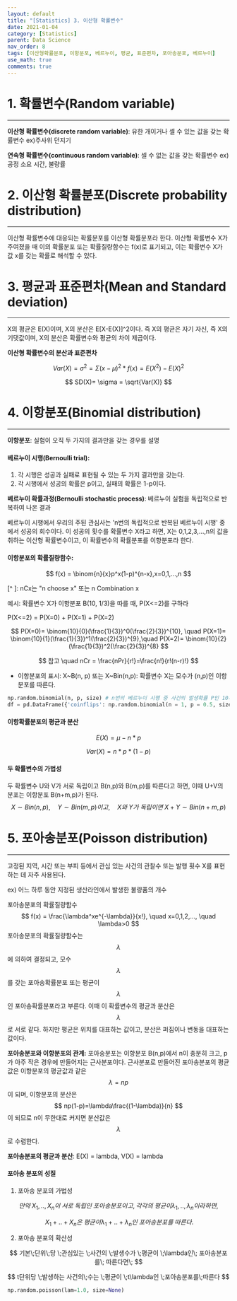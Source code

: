 ```yaml
---
layout: default
title: "[Statistics] 3. 이산형 확률변수"
date: 2021-01-04
category: [Statistics]
parent: Data Science
nav_order: 8
tags: [이산형확률분포, 이항분포, 베르누이, 평균, 표준편차, 포아송분포, 베르누이]
use_math: true
comments: true
---
```




# 1. 확률변수(Random variable)

---

**이산형 확률변수(discrete random variable)**: 유한 개이거나 셀 수 있는 값을 갖는 확률변수 ex)주사위 던지기

**연속형 확률변수(continuous random variable)**: 셀 수 없는 값을 갖는 확률변수 ex)공정 소요 시간, 불량률



# 2. 이산형 확률분포(Discrete probability distribution)

---

이산형 확률변수에 대응되는 확률분포를 이산형 확률분포라 한다. 이산형 확률변수 X가 주여졌을 때 이의 확률분포 또는 확률질량함수는 f(x)로 표기되고, 이는 확률변수 X가 값 x를 갖는 확률로 해석할 수 있다.



# 3. 평균과 표준편차(Mean and Standard deviation)

---

X의 평균은 E(X)이며, X의 분산은 E[X-E(X)]^2이다. 즉 X의 평균은 자기 자신, 즉 X의 기댓값이며, X의 분산은 확률변수와 평균의 차이 제곱이다. 

**이산형 확률변수의 분산과 표준편차**


$$
Var(X)= \sigma^2=\Sigma(x-\mu)^2*f(x)=E(X^2)-E(X)^2
$$

$$
SD(X)= \sigma = \sqrt{Var(X)}
$$



# 4. 이항분포(Binomial distribution)

---

**이항분포**: 실험이 오직 두 가지의 결과만을 갖는 경우를 설명



#### 베르누이 시행(Bernoulli trial): 

1. 각 시행은 성공과 실패로 표현될 수 있는 두 가지 결과만을 갖는다. 
2. 각 시행에서 성공의 확률은 p이고, 실패의 확률은 1-p이다.

**베르누이 확률과정(Bernoulli stochastic process)**: 베르누이 실험을 독립적으로 반복하여 나온 결과 

베르누이 시행에서 우리의 주된 관심사는 'n번의 독립적으로 반복된 베르누이 시행' 중에서 성공의 회수이다. 이 성공의 횟수를 확률변수 X라고 하면, X는 0,1,2,3,...,n의 값을 취하는 이산형 확률변수이고, 이 확률변수의 확률분포를 이항분포라 한다.



#### 이항분포의 확률질량함수: 

$$
f(x) = \binom{n}{x}p^x(1-p)^{n-x},x=0,1,...,n
$$

[^ ]: nCx는 "n choose x" 또는 n Combination x



예시: 확률변수 X가 이항분포 B(10, 1/3)을 따를 때, P(X<=2)를 구하라

P(X<=2)  =  P(X=0)  +  P(X=1)  +  P(X=2)


$$
P(X=0)= \binom{10}{0}(\frac{1}{3})^0(\frac{2}{3})^{10}, \quad P(X=1)= \binom{10}{1}(\frac{1}{3})^1(\frac{2}{3})^{9},\quad P(X=2)= \binom{10}{2}(\frac{1}{3})^2(\frac{2}{3})^{8}
$$

$$
참고 \quad nCr = \frac{nPr}{r!}=\frac{n!}{r!(n-r)!}
$$



* 이항분포의 표시: X~B(n, p) 또는 X~Bin(n,p): 확률변수 X는 모수가 (n,p)인 이항분포를 따른다.



```python
np.random.binomial(n, p, size) # n번의 베르누이 시행 중 사건의 발생확률 P인 10개의 수
df = pd.DataFrame({'coinflips': np.random.binomial(n = 1, p = 0.5, size = 10)}) #binominal: 1,0만 나옴
```



#### 이항확률분포의 평균과 분산

$$
E(X) = \mu - n*p
$$

$$
Var(X) = n*p*(1-p)
$$



#### 두 확률변수의 가법성

두 확률변수 U와 V가 서로 독립이고 B(n,p)와 B(m,p)를 따른다고 하면, 이때 U+V의 분포는 이항분포 B(n+m,p)가 된다. 
$$
X\sim Bin(n,p),\quad Y\sim Bin(m,p)이고,\quad X와\; Y가\; 독립이면 \; X+Y \sim Bin(n+m,p)
$$



# 5. 포아송분포(Poisson distribution)

---

고정된 지역, 시간 또는 부피 등에서 관심 있는 사건의 관찰수 또는 발행 횟수 X를 표현하는 데 자주 사용된다.

ex) 어느 하루 동안 지정된 생산라인에서 발생한 불량품의 개수

포아송분포의 확률질량함수
$$
f(x) = \frac{\lambda^xe^{-\lambda}}{x!}, \quad x=0,1,2,..., \quad \lambda>0
$$
포아송분포의 확률질량함수는 
$$
\lambda
$$
에 의하여 결정되고, 모수 
$$
\lambda
$$
를 갖는 포아송확률분포 또는 평균이
$$
\lambda
$$
인 포아송확률분포라고 부른다. 이때 이 확률변수의 평균과 분산은 
$$
\lambda
$$
로 서로 같다. 하지만 평균은 위치를 대표하는 값이고, 분산은 퍼짐이나 변동을 대표하는 값이다. 

**포아송분포와 이항분포의 관계:** 포아송분포는 이항분포 B(n,p)에서 n이 충분히 크고, p가 아주 작은 경우에 만들어지는 근사분포이다. 근사분포로 만들어진 포아송분포의 평균값은 이항분포의 평균값과 같은 
$$
\lambda=np
$$
이 되며, 이항분포의 분산은 
$$
np(1-p)=\lambda\frac{(1-\lambda)}{n}
$$
이 되므로 n이 무한대로 커지면 분산값은 
$$
\lambda
$$
로 수렴한다. 

**포아송분포의 평균과 분산**: E(X) = lambda, V(X) = lambda

#### 포아송 분포의 성질

1. 포아송 분포의 가법성

$$
만약 \; X_1,.., X_n이 \;서로 \;독립인\; 포아송분포이고, 각각의\; 평균이 \lambda_1,.., \lambda_n이라 하면, 
$$

$$
\;X_1+..+X_n은 \;평균이 \lambda_1+..+\lambda_n인 \;포아송분포를\; 따른다.
$$



2. 포아송 분포의 확산성

$$
기본\;단위\;당 \;관심있는 \;사건의 \;발생수가 \;평균이 \;\lambda인\; 포아송분포를\; 따른다면\;
$$

$$
 t단위당 \;발생하는 사건의\;수는 \;평균이 \;t\lambda인 \;포아송분포를\;따른다
$$



```python
np.random.poisson(lam=1.0, size=None)
```

